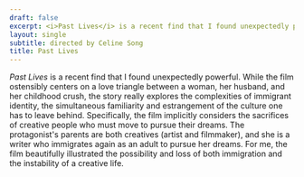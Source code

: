 ```yaml
---
draft: false
excerpt: <i>Past Lives</i> is a recent find that I found unexpectedly powerful. While the film ostensibly centers on a love triangle between a woman, her husband, and her childhood crush, the story really explores the complexities of immigrant identity, the simultaneous familiarity and estrangement of the culture one has to leave behind. Specifically, the film implicitly considers the sacrifices of creative people who must move to pursue their dreams. The protagonist's parents are both creatives (artist and filmmaker), and she is a writer who immigrates again as an adult to pursue her dreams. For me, the film beautifully illustrated the possibility and loss of both immigration and the instability of a creative life. 
layout: single
subtitle: directed by Celine Song  
title: Past Lives 
---
```


<i>Past Lives</i> is a recent find that I found unexpectedly powerful. While the film ostensibly centers on a love triangle between a woman, her husband, and her childhood crush, the story really explores the complexities of immigrant identity, the simultaneous familiarity and estrangement of the culture one has to leave behind. Specifically, the film implicitly considers the sacrifices of creative people who must move to pursue their dreams. The protagonist's parents are both creatives (artist and filmmaker), and she is a writer who immigrates again as an adult to pursue her dreams. For me, the film beautifully illustrated the possibility and loss of both immigration and the instability of a creative life. 
